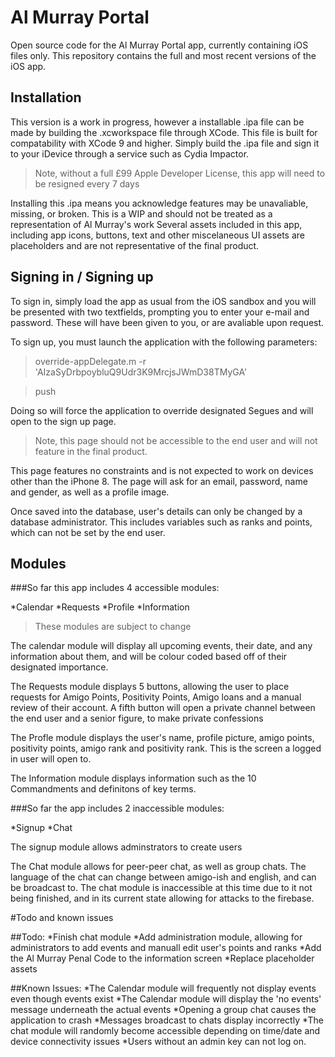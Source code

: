 # Al Murray Portal

Open source code for the Al Murray Portal app, currently containing iOS files only. This repository contains the full and most recent versions of the iOS app.

## Installation

This version is a work in progress, however a installable .ipa file can be made by building the .xcworkspace file through XCode. This file is built for compatability with XCode 9 and higher. 
Simply build the .ipa file and sign it to your iDevice through a service such as Cydia Impactor. 
> Note, without a full £99 Apple Developer License, this app will need to be resigned every 7 days

Installing this .ipa means you acknowledge features may be unavaliable, missing, or broken. This is a WIP and should not be treated as a representation of Al Murray's work
Several assets included in this app, including app icons, buttons, text and other miscelaneous UI assets are placeholders and are not representative of the final product.

## Signing in / Signing up

To sign in, simply load the app as usual from the iOS sandbox and you will be presented with two textfields, prompting you to enter your e-mail and password.
These will have been given to you, or are avaliable upon request. 

To sign up, you must launch the application with the following parameters:

>override-appDelegate.m -r 'AIzaSyDrbpoybluQ9Udr3K9MrcjsJWmD38TMyGA'

>push

Doing so will force the application to override designated Segues and will open to the sign up page.

> Note, this page should not be accessible to the end user and will not feature in the final product.

This page features no constraints and is not expected to work on devices other than the iPhone 8.
The page will ask for an email, password, name and gender, as well as a profile image. 

Once saved into the database, user's details can only be changed by a database administrator. This includes variables such as ranks and points,
which can not be set by the end user.

## Modules

###So far this app includes 4 accessible modules:

*Calendar
*Requests
*Profile
*Information

> These modules are subject to change

The calendar module will display all upcoming events, their date, and any information about them, and will be colour coded
based off of their designated importance.

The Requests module displays 5 buttons, allowing the user to place requests for Amigo Points, Positivity Points, Amigo loans and a 
manual review of their account. A fifth button will open a private channel between the end user and a senior figure, to make 
private confessions

The Profle module displays the user's name, profile picture, amigo points, positivity points, amigo rank and positivity rank. This is 
the screen a logged in user will open to.

The Information module displays information such as the 10 Commandments and definitons of key terms.

###So far the app includes 2 inaccessible modules:

*Signup
*Chat

The signup module allows adminstrators to create users

The Chat module allows for peer-peer chat, as well as group chats. The language of the chat can change between amigo-ish and
english, and can be broadcast to. The chat module is inaccessible at this time due to it not being finished, and in its current state
allowing for attacks to the firebase.

#Todo and known issues

##Todo:
*Finish chat module
*Add administration module, allowing for administrators to add events and manuall edit user's points and ranks
*Add the Al Murray Penal Code to the information screen
*Replace placeholder assets

##Known Issues:
*The Calendar module will frequently not display events even though events exist
*The Calendar module will display the 'no events' message underneath the actual events
*Opening a group chat causes the application to crash
*Messages broadcast to chats display incorrectly
*The chat module will randomly become accessible depending on time/date and device connectivity issues
*Users without an admin key can not log on.
